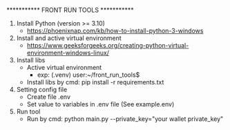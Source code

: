 *********** FRONT RUN TOOLS ***********
1. Install Python (version >= 3.10)
    - https://phoenixnap.com/kb/how-to-install-python-3-windows 
2. Install and active virtual environment
    - https://www.geeksforgeeks.org/creating-python-virtual-environment-windows-linux/
3. Install libs
    - Active virtual environment
         + exp: (.venv) user:~/front_run_tools$ 
    - Install libs by cmd: pip install -r requirements.txt
4. Setting config file
    - Create file .env
    - Set value to variables in .env file (See example.env)
5. Run tool 
    - Run by cmd: python main.py --private_key="your wallet private_key"
